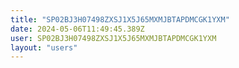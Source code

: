 ```yaml
---
title: "SP02BJ3H07498ZXSJ1X5J65MXMJBTAPDMCGK1YXM"
date: 2024-05-06T11:49:45.389Z
user: SP02BJ3H07498ZXSJ1X5J65MXMJBTAPDMCGK1YXM
layout: "users"
---
```

    